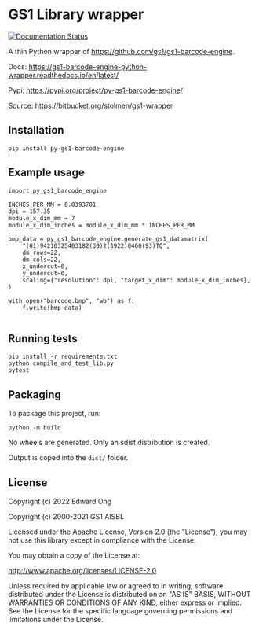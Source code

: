 # GS1 Library wrapper

[![Documentation Status](https://readthedocs.org/projects/gs1-barcode-engine-python-wrapper/badge/?version=latest)](https://gs1-barcode-engine-python-wrapper.readthedocs.io/en/latest/?badge=latest)

A thin Python wrapper of https://github.com/gs1/gs1-barcode-engine.

Docs: https://gs1-barcode-engine-python-wrapper.readthedocs.io/en/latest/

Pypi: https://pypi.org/project/py-gs1-barcode-engine/

Source: https://bitbucket.org/stolmen/gs1-wrapper

## Installation

`pip install py-gs1-barcode-engine`

## Example usage

```
import py_gs1_barcode_engine

INCHES_PER_MM = 0.0393701
dpi = 157.35
module_x_dim_mm = 7
module_x_dim_inches = module_x_dim_mm * INCHES_PER_MM

bmp_data = py_gs1_barcode_engine.generate_gs1_datamatrix(
    "(01)94210325403182(30)2(3922)0460(93)TQ",
    dm_rows=22,
    dm_cols=22,
    x_undercut=0,
    y_undercut=0,
    scaling={"resolution": dpi, "target_x_dim": module_x_dim_inches},
)

with open("barcode.bmp", "wb") as f:
    f.write(bmp_data)
        
```

## Running tests

```
pip install -r requirements.txt
python compile_and_test_lib.py
pytest
```


## Packaging

To package this project, run:
```
python -m build
```

No wheels are generated. Only an sdist distribution is created. 

Output is coped into the `dist/` folder.

## License

Copyright (c) 2022 Edward Ong

Copyright (c) 2000-2021 GS1 AISBL

Licensed under the Apache License, Version 2.0 (the "License"); you may not use
this library except in compliance with the License.

You may obtain a copy of the License at:

<http://www.apache.org/licenses/LICENSE-2.0>

Unless required by applicable law or agreed to in writing, software distributed
under the License is distributed on an "AS IS" BASIS, WITHOUT WARRANTIES OR
CONDITIONS OF ANY KIND, either express or implied. See the License for the
specific language governing permissions and limitations under the License.

